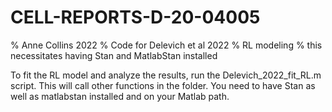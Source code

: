# CELL-REPORTS-D-20-04005

% Anne Collins 2022
% Code for Delevich et al 2022
% RL modeling
% this necessitates having Stan and MatlabStan installed
 

To fit the RL model and analyze the results, run the Delevich_2022_fit_RL.m script. This will call other functions in the folder. You need to have Stan as well as matlabstan installed and on your Matlab path.
